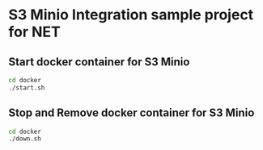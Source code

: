 # S3 Minio Integration sample project for NET

## Start docker container for S3 Minio
```bash
cd docker
./start.sh
```

## Stop and Remove docker container for S3 Minio
```bash
cd docker
./down.sh
```
